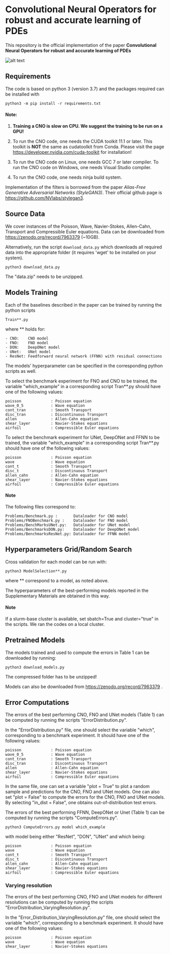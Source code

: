 # Convolutional Neural Operators for robust and accurate learning of PDEs

This repository is the official implementation of the paper **Convolutional Neural Operators for robust and accurate learning of PDEs**

![alt text](/figures/fig.png)


## Requirements
The code is based on python 3 (version 3.7) and the packages required can be installed with

	python3 -m pip install -r requirements.txt


#### Note:

1. **Training a CNO is slow on CPU. We suggest the training to be run on a GPU!**

2. To run the CNO code, one needs the CUDA toolkit 11.1 or later. This toolkit is **NOT** the same as cudatoolkit from Conda. Please visit the page https://developer.nvidia.com/cuda-toolkit for installation!
	
3.	To run the CNO code on Linux, one needs GCC 7 or later compiler.
	To run the CNO code on Windows, one needs Visual Studio compiler.

4.	To run the CNO code, one needs ninja build system.

Implementation of the filters is borrowed from the paper *Alias-Free Generative Adversarial Networks (StyleGAN3)*. 
Their official github page is https://github.com/NVlabs/stylegan3.

## Source Data
We cover instances of the Poisson, Wave, Navier-Stokes, Allen-Cahn, Transport and Compressible Euler equations. Data can be downloaded from https://zenodo.org/record/7963379 (~10GB).

Alternatively, run the script `download_data.py` which downloads all required data into the appropriate folder (it requires 'wget' to be installed on your system).


	python3 download_data.py


The "data.zip" needs to be unzipped.

## Models Training
Each of the baselines described in the paper can be trained by running the python scripts 


	Train**.py


where ** holds for:

	- CNO:    CNO model
	- FNO:    FNO model
	- DON:    DeepONet model
	- UNet:   UNet model
    - ResNet: Feedforward neural network (FFNN) with residual connections

The models' hyperparameter can be specified in the corresponding python scripts as well.

To select the benchmark experiment for FNO and CNO to be trained, the variable "which_example" in a corresponding script Tran**.py should have one of the following values:

    poisson             : Poisson equation 
    wave_0_5            : Wave equation
    cont_tran           : Smooth Transport
    disc_tran           : Discontinuous Transport
    allen               : Allen-Cahn equation
    shear_layer         : Navier-Stokes equations
    airfoil             : Compressible Euler equations


To select the benchmark experiment for UNet, DeepONet and FFNN to be trained, the variable "which_example" in a corresponding script Tran**.py should have one of the following values:

    poisson             : Poisson equation 
    wave                : Wave equation
    cont_t              : Smooth Transport
    disc_t              : Discontinuous Transport
    allen_cahn          : Allen-Cahn equation
    shear_layer         : Navier-Stokes equations
    airfoil             : Compressible Euler equations


#### Note



The following files correspond to:

	Problems/Benchmark.py :       Dataloader for CNO model
	Problems/FNOBenchmark.py :    Dataloader for FNO model
	Problems/BenchMarksUNet.py:   Dataloader for UNet model
	Problems/BenchmarksDON.py:    Dataloader for DeepONet model
	Problems/BenchmarksResNet.py: Dataloader for FFNN model
	

## Hyperparameters Grid/Random Search
Cross validation for each model can be run with:


	python3 ModelSelection**.py


where ** correspond to a model, as noted above.

The hyperparameters of the best-performing models reported in the Supplementary Materials are obtained in this way.


#### Note
If a slurm-base cluster is available, set sbatch=True and cluster="true" in the scripts. We ran the codes on a local cluster.

## Pretrained Models
The models trained and used to compute the errors in Table 1 can be downloaded by running:


	python3 download_models.py


The compressed folder has to be unzipped!

Models can also be downloaded from https://zenodo.org/record/7963379 .

## Error Computations

The errors of the best performing CNO, FNO and UNet models (Table 1) can be computed by running the scripts "ErrorDistribution.py".

In the "ErrorDistribution.py" file, one should select the variable "which", corresponding to a benchmark experiment. It should have one of the following values:

    poisson             : Poisson equation 
    wave_0_5            : Wave equation
    cont_tran           : Smooth Transport
    disc_tran           : Discontinuous Transport
    allen               : Allen-Cahn equation
    shear_layer         : Navier-Stokes equations
    airfoil             : Compressible Euler equations

In the same file, one can set a variable "plot = True" to plot a random sample and predictions for the CNO, FNO and UNet models.
One can also set "plot = False" to compute the errors for the CNO, FNO and UNet models. By selecting "in_dist = False", one obtains out-of-distribution test errors. 

The errors of the best performing FFNN, DeepONet or Unet (Table 1) can be computed by running the scripts "ComputeErrors.py".

	python3 ComputeErrors.py model which_example

with model being either "ResNet", "DON", "UNet" and which being:

    poisson             : Poisson equation 
    wave                : Wave equation
    cont_t              : Smooth Transport
    disc_t              : Discontinuous Transport
    allen_cahn          : Allen-Cahn equation
    shear_layer         : Navier-Stokes equations
    airfoil             : Compressible Euler equations


### Varying resolution

The errors of the best performing CNO, FNO and UNet models for different resolutions can be computed by running the scripts "ErrorDistribution_VaryingResolution.py".

In the "Error_Distribution_VaryingResolution.py" file, one should select the variable "which", corresponding to a benchmark experiment. It should have one of the following values:

    poisson             : Poisson equation 
    wave                : Wave equation
    shear_layer         : Navier-Stokes equations
